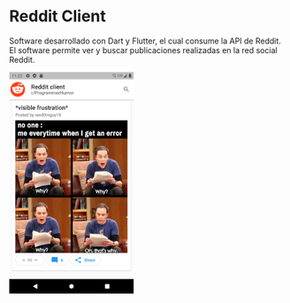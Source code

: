 # Reddit Client
Software desarrollado con Dart y Flutter, el cual consume la API de Reddit.  
El software permite ver y buscar publicaciones realizadas en la red social Reddit.

<img src="screenshots/reddit-client.png" height="400" />
